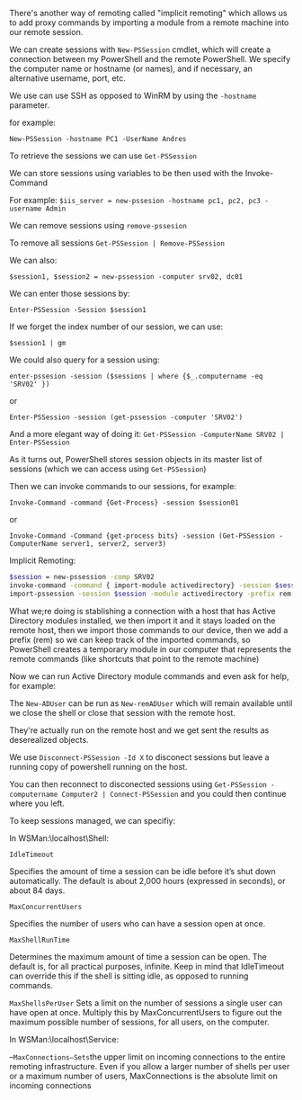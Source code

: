There's another way of remoting called "implicit remoting" which allows us to add proxy commands by importing a module from a remote machine into our remote session.

We can create sessions with `New-PSSession` cmdlet, which will create a connection between my PowerShell and the remote PowerShell. We specify the computer name or hostname (or names), and if necessary, an alternative username, port, etc. 

We use can use SSH as opposed to WinRM by using the `-hostname` parameter.

for example: 

`New-PSSession -hostname PC1 -UserName Andres`

To retrieve the sessions we can use `Get-PSSession`

We can store sessions using variables to be then used with the Invoke-Command

For example: `$iis_server = new-pssesion -hostname pc1, pc2, pc3 -username Admin`

We can remove sessions using `remove-pssesion`

To remove all sessions `Get-PSSession | Remove-PSSession`

We can also:

`$session1, $session2 = new-pssession -computer srv02, dc01`

We can enter those sessions by:

`Enter-PSSession -Session $session1`

If we forget the index number of our session, we can use:

`$session1 | gm`

We could also query for a session using:

`enter-pssesion -session ($sessions | where {$_.computername -eq 'SRV02' })`

or

`Enter-PSSession -session (get-pssession -computer 'SRV02')`

And a more elegant way of doing it: `Get-PSSession -ComputerName SRV02 | Enter-PSSession`

As it turns out, PowerShell stores session objects in its master list of sessions (which we can access using `Get-PSSession`)

Then we can invoke commands to our sessions, for example:

`Invoke-Command -command {Get-Process} -session $session01`

or

`Invoke-Command -Command {get-process bits} -session (Get-PSSession -ComputerName server1, server2, server3)`


Implicit Remoting:

```bash
$session = new-pssession -comp SRV02	
invoke-command -command { import-module activedirectory} -session $session
import-pssession -session $session -module activedirectory -prefix rem
```

What we;re doing is stablishing a connection with a host that has Active Directory modules installed, we then import it and it stays loaded on the remote host, then we import those commands to our device, then we add a prefix (rem) so we can keep track of the imported commands, so PowerShell creates a temporary module in our computer that represents the remote commands (like shortcuts that point to the remote machine)

Now we can run Active Directory module commands and even ask for help, for example:

The `New-ADUser` can be run as  `New-remADUser` which will remain available until we close the shell or close that session with the remote host.

They're actually run on the remote host and we get sent the results as deserealized objects.

We use `Disconnect-PSSession -Id X` to disconect sessions but leave a running copy of powershell running on the host.

You can then reconnect to disconected sessions using `Get-PSSession -computername Computer2 | Connect-PSSession` and you could then continue where you left.

To keep sessions managed, we can specifiy:

In WSMan:\localhost\Shell:

`IdleTimeout`

Specifies the amount of time a session can be idle before it’s
shut down automatically. The default is about 2,000 hours (expressed in seconds), or about 84 days.

`MaxConcurrentUsers` 

Specifies the number of users who can have a session open at once.

`MaxShellRunTime` 

Determines the maximum amount of time a session can
be open. The default is, for all practical purposes, infinite. Keep in mind that
IdleTimeout can override this if the shell is sitting idle, as opposed to running commands.

`MaxShellsPerUser` 
Sets a limit on the number of sessions a single user can have open at once. Multiply this by MaxConcurrentUsers to figure out the maximum possible number of sessions, for all users, on the computer.

In WSMan:\localhost\Service:

–` MaxConnections—Sets `the upper limit on incoming connections to the
entire remoting infrastructure. Even if you allow a larger number of shells
per user or a maximum number of users, MaxConnections is the absolute
limit on incoming connections



